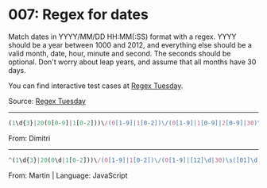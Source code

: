 # 007: Regex for dates

Match dates in YYYY/MM/DD HH:MM(:SS) format with a regex. YYYY should be a year between 1000 and 2012, and everything else should be a valid month, date, hour, minute and second. The seconds should be optional. Don't worry about leap years, and assume that all months have 30 days.

You can find interactive test cases at [Regex Tuesday](http://callumacrae.github.io/regex-tuesday/challenge3.html).

Source: [Regex Tuesday](http://callumacrae.github.io/regex-tuesday/challenge3.html)

---

```javascript
(1\d{3}|20(0[0-9]|1[0-2]))\/(0[1-9]|1[0-2])\/(0[1-9]|1[0-9]|2[0-9]|30)\s(0[0-9]|1[0-2])\:([0-5]\d)(\:([0-5]\d))?
```
From: Dimitri

---

```javascript
^(1\d{3}|20(0\d|1[0-2]))\/(0[1-9]|1[0-2])\/(0[1-9]|[12]\d|30)\s([01]\d|2[0-3])\:([0-5]\d)(\:([0-5]\d))?$
````
From: Martin | Language: JavaScript
